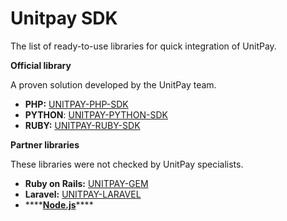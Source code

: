 # Unitpay SDK

The list of ready-to-use libraries for quick integration of UnitPay.

**Official library**

A proven solution developed by the UnitPay team.

* **PHP:** [UNITPAY-PHP-SDK](https://github.com/unitpay/php-sdk)
* **PYTHON**: [UNITPAY-PYTHON-SDK](https://github.com/unitpay/python-sdk)
* **RUBY:** [UNITPAY-RUBY-SDK](https://github.com/unitpay/ruby-sdk)

**Partner libraries**

These libraries were not checked by UnitPay specialists.

* **Ruby on Rails:** [UNITPAY-GEM](https://github.com/unitpayService/rails-unitpay)
* **Laravel:** [UNITPAY-LARAVEL](https://github.com/unitpayService/laravel-unitpay)
* \*\*\*\*[**Node.js**](https://www.npmjs.com/package/unitpay-api)\*\*\*\*

